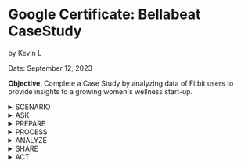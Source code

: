 # Google Certificate: Bellabeat CaseStudy
by Kevin L

Date: September 12, 2023

  **Objective**:
  Complete a Case Study by analyzing data of Fitbit users to provide insights to a growing women's wellness start-up.


<details>
<summary> SCENARIO </summary>

Role-play as a junior data analyst working on the marketing analyst team at Bellabeat, a high-tech manufacturer of
health-focused products for women. Bellabeat is a successful small company, but they have the potential to become a larger
player in the global smart device market. You have been asked to focus on one of Bellabeat’s products and analyze smart device data to gain insight into how consumers are using their smart
devices. The insights you discover will then help guide marketing strategy for the company. You will present your analysis to
the Bellabeat executive team along with your high-level recommendations for Bellabeat’s marketing strategy.

Stakeholders: 
Urška Sršen: Bellabeat’s cofounder and Chief Creative Officer
Sando Mur: Mathematician and Bellabeat’s cofounder; key member of the Bellabeat executive team
Bellabeat marketing analytics team: A team of data analysts responsible for collecting, analyzing, and
reporting data that helps guide Bellabeat’s marketing strategy. You joined this team six months ago and have been
busy learning about Bellabeat’’s mission and business goals — as well as how you, as a junior data analyst, can
help Bellabeat achieve them 
</details>

 <details>
<summary> ASK </summary>

1. What are some trends in smart device usage?
2. How could these trends apply to Bellabeat customers?
3. How could these trends help influence Bellabeat marketing strategy?

 ## Guiding questions
● What is the problem you are trying to solve?

● How can your insights drive business decisions?

## Key tasks
1. Identify the business task
2. Consider key stakeholder

   
</details>

 <details>

<summary> PREPARE </summary>

   Download data source from Kaggle: [FitBit Fitness Tracker Data](https://www.kaggle.com/datasets/arashnic/fitbit)


   ## Key tasks
  1. Download data and store it appropriately.
  2. Identify how it’s organized.
  3. Sort and filter the data.
  4. Determine the credibility of the data.

**Findings:**
Data is downloaded into my PC and uploaded to my [BigQuery Workspace](https://console.cloud.google.com/bigquery?pli=1&project=coral-burner-397615&supportedpurview=project&ws=!1m9!1m4!1m3!1scoral-burner-397615!2sbquxjob_7a74ac93_18a4c56c33b!3sUS!1m3!3m2!1scoral-burner-397615!2sWellness), as well as my personal GoogleDrive

Data is organized in a combination of long and wide data. There are 18 separate .csv files, each containing multiple data points all connected by the primary key: "Id". The "Id" is the user's Id number, and the database contains information on their activity per day, heart-rate, calories burned, BMI, steps, etc.
After sorting and filtering the data, I found out that there are actually 33 distinct users, whereas the database description mentions only 30 users. 

SQL code below to find number of distinct users:

SELECT DISTINCT Id  
FROM `coral-burner-397615.Wellness.Activity` 

Regarding credibility, the data seems to be credible based on author and ethics of how the data was obtained. There are a few concerns worth noting for the purposes of this case study:
First, 33 users is a very small smaple size and is highly susceptible to bias and outliers skewing the analysis. Idealy, the sample size is close to 75-100 at a minimum as there are millions of Fitbit users and 33 is a very small percentage of the population.

Secondly, this case-study is designed for a company with a **women-centric** business model. However, the Fitbit Database is not clear as to the gender distribution of it's users. In other words, it would be important to know of the users of the database are mostly women are men. The database might not be too helpful if most of the users were male as women and men have different metabolism that affect weight, calories burned, etc.


 </details>

 <details>

<summary> PROCESS </summary>

Key tasks
1. Check the data for errors.
2. Choose your tools.
3. Transform the data so you can work with it effectively.
4. Document the cleaning process

**Findings:**
This case study was my first time using SQL to analyze and process data. When importing .csvc files from my PC onto BigQuery, I noticed an error that kept appearing:

### Failed to create table: Error while reading data, error message: Could not parse '4/12/2016 2:47:30 AM' as TIMESTAMP for field date (position 1) starting at location 21 with message 'Invalid time zone: AM' 

I assumed this error was due to "AM/PM" as a string causing issues with the time/date format.
I fixed this issue by removing the AM/PM from this column, using the "Find/Replace" tool in Excel. 
After transforming the data in Excel, I imported it again into my SQL database and re-named it to avoid confusion with the original.
BigQuery Database again for refernece [here](https://console.cloud.google.com/bigquery?pli=1&project=coral-burner-397615&supportedpurview=project&ws=!1m10!1m4!1m3!1scoral-burner-397615!2sbquxjob_7a74ac93_18a4c56c33b!3sUS!1m4!4m3!1scoral-burner-397615!2sWellness!3sCalories)

I used BigQuery to analyze and manipulate the data with SQL, Tableau to create my visualizations, and Github to document my progress and add important notes for future use.
I also used GoogleSheets to help filter data for smaller .csv files, as I found that easier than using SQL.

</details>

 <details>

<summary> ANALYZE </summary>

Key tasks
1. Aggregate your data so it’s useful and accessible.
2. Organize and format your data.
3. Perform calculations.
4. Identify trends and relationships.

**Findings:**
The first thing I wanted to examine was any trends regarding weight. 
Preview of Weight table below:

| Id	| Date | WeightPounds |
| -------------  | -------------  | -------------  |
| 1503960366 |	5/2/2016	| 115.9631465 |
| 1503960366 |	5/3/2016	| 115.9631465 |
| 1927972279 |	4/13/2016	| 294.31712 |
| 2873212765 |	4/21/2016	| 125.0021043 |
| 2873212765 |	5/12/2016	| 126.3248746 |
| 4319703577 |	4/17/2016	| 159.6146812 |
| 4319703577 |	5/4/2016	| 159.3942223 |
| 4558609924 |	4/18/2016	| 153.66219 |
| 4558609924 |	4/25/2016	| 154.984977 |

I noticed that there were only 8 unique users that tracked weight. SQL code below:

SELECT COUNT (DISTINCT Id) as UniqueId
 FROM `coral-burner-397615.Wellness.RealWeight`

This stood out as being a very low sample size to me, but I was still interested so I created a line chart for it to track weight over time. See "SHARE" Tab for visualization.

Next I wanted to track meaningful activity minutes, which I perceived as VeryActiveMinutes + FairlyActiveMinutes. In the 'Activty' speadsheet, I created a formula in SQL to combine these minutes to get the sum of active minutes.
SQL code below:

SELECT Id, ActivityDate, (VeryActiveMinutes + FairlyActiveMinutes ) as ActiveMinutes 
FROM `coral-burner-397615.Wellness.Activity` 

Preview of updated table below:

| Id	| Date | ActiveMinutes |
| -------------  | -------------  | -------------  |
| 8053475328 |	4/12/2016 |	124 |
| 8053475328	| 4/13/2016 |	107 |
| 8053475328	| 4/14/2016 |	124 |
| 8053475328	| 4/15/2016 |	140 |
| 8053475328	| 4/17/2016 |	132 |

Now that I had a summary of how active users were, it was time to examine users who had no activity.

SQL code below:

SELECT Id, COUNTIF(FairlyActiveMinutes + VeryActiveMinutes = 0) as NoActivityDays
FROM `coral-burner-397615.Wellness.Intensity` 
GROUP BY Id

The above code takes the sum of Fairly Active and Very Active Minutes columns, and returns a TRUE value if the sum is zero. Then it groups each instance by user ID. Preview of table result below:

| Id	| NoActivityDays |
| -------------  | -------------  |
| 4020332650	| 23 |
| 8877689391	| 1 |
| 6962181067	| 6 |
| 1644430081	| 9 |
| 2022484408	| 2 |
| 2347167796	| 4 |
| 3977333714	| 1|


Next, I wanted to analyze calories burned. Here, it is hard to determine how the calories burned by exercise is measured, since the human body naturally burns calories in a resting state. In this context, it is also important to remeber that men and woment burn calories differently:

Per the [Cleveland Clinic](https://health.clevelandclinic.org/calories-burned-in-a-day/), women burn around 1,500 calroies a day, whereas men burn around 2,000, without factoring any calories burned through exercise. As I mentioned before, it would be helpful to know which users were men and woment to create a more accurate metric.
As an assumption, I set 1,500 calories as the standard, so any day where a user burned less than 1,500 calories would be flagged. SQL code below:


SELECT Id, COUNTIF(Calories < 1500) as LowCalories
FROM `coral-burner-397615.Wellness.Calories_Sub_1500`
GROUP BY Id
ORDER BY LowCalorIes DESC

This SQL code counts how often a user burned less than 1,500 calories on any guven day, and then sorted it in Descendingf order.

Preview of results:

| Id | LowCalories |
| -------------  | -------------  |
| 1624580081	| 23 |
| 2026352035	| 14 |
| 1844505072	| 14 |
| 3977333714	| 9 |
| 2320127002	| 6 |
| 6117666160	| 6 |
| 5553957443	| 4 |


It might seem obvious, but my analysis shows that the 33 fitbit users were, overall, fairly active. Most users logged data in their Fitbit fairly regularly. The majority of users logged days which I categorized as active; there seems to be a correlation between people who purchase Fitbits and their desire to develop or mantain a healthy lifestyle.

 </details>

  <details>

<summary> SHARE </summary>


## Guiding questions
● Were you able to answer the business questions?
● What story does your data tell?
● How do your findings relate to your original question?
● Who is your audience? What is the best way to communicate with them?
● Can data visualization help you share your findings?
● Is your presentation accessible to your audience?
## Key tasks
1. Determine the best way to share your findings.
2. Create effective data visualizations.
3. Present your findings.
4. Ensure your work is accessible.


## FINDINGS

My findings tell a story of users who care about tracking their wellness, but also a signifigant number of users with a lack of tracking activity. The majority of users seem to maintain healthy habits, but perhaps there are users who find it dufficult to track data.

For example, the below table is a visualization of usres who are tracking their weight over the one month time period. The first important observation is that only a minority of the 33 registered users chose to track their weight. In addition, only a handful of these users engaged in regular weight tracking; a few users only logged their weight once or twice.

![WEIGHT](12.PNG)


The next visualization depicts the number of active days each user logged. "Active" is defined by having done at least 60 minutes of moderate to vigorous activty at least twice a week, as recommended by the [WHO](https://www.who.int/news-room/fact-sheets/detail/physical-activity).
Here, we see a slight majority towards people who were living an active lifestyle. This supports my hypothesis that people who are using Fitbit generally have a desire or purpose to maintain an active lifestyle.

![ACTIVITY](1.PNG)

Lastly, I wanted to also track data regarding sleep. Sleep is a fundamental aspect of a healthy lifestyle. The [MAYO Clinic](https://www.mayoclinic.org/healthy-lifestyle/adult-health/expert-answers/how-many-hours-of-sleep-are-enough/faq-20057898) suggests that adults should engage in at least 7 hours of deep sleep to prevent serious issues such as stress, weight gain, depression, and heart disease. Adults should get no more than 2,900 minutes of sleep a week (7 hours a day). We see another case where not all users 33 users are logging their sleep schedules. With the users that did provide a satisfactory amount of sleep data, we see that the majority of them did tend to have healthy sleeping habits. However, there were some weeks where most users did not sleep for even 2500 minutes which can cause some concern. This visualization is important because it should stress that having an active lifestyle is not the only factor in maintaining overall wellness. Sleep and rest is important because the human body needs proper recovery when engaging in vigourous, intense exercise.

![SLEEP](2.PNG)


 </details>

 
 <details>

<summary> ACT </summary>

## Guiding questions
● What is your final conclusion based on your analysis?

● How could your team and business apply your insights?

## FINAL RECOMMENDATIONS AND THOUGHTS

Overall, I would stress that it might be important to gather data that has a larger sample size. As previously mentioned, the small sample size allows outliers to heavily skew trends and may erroneously disprove correlations.
Regarding strategy, I would recommend that Bellabeat send out a survery to their users and ask the following questions:

1. How often are you tracking your wellness activities?
2. What pain points are you experiencing with our products?
3. How do you expect our products to help your lifestyle?

From the Fitbit study, it is not clear why the majority of users were not tracking weight. Is weight tracking an important aspects for users concerned with their wellness? Could there be a certain pain point with tracking weight? I would recommend Bellabeat to examine their technology and see if there is a way to make weight/calorie tracking more seamless.
Lastly, I noticed that some of Bellabeat's products may not be comfortable to wear while sleeping. As mentioned in previous sections, sleep is crucial to a healthy lifetstly, so I suggest Bellabeat develop a compforatble product to help track sleep, like a finger ring or flexible bracelet. 


 </details>





